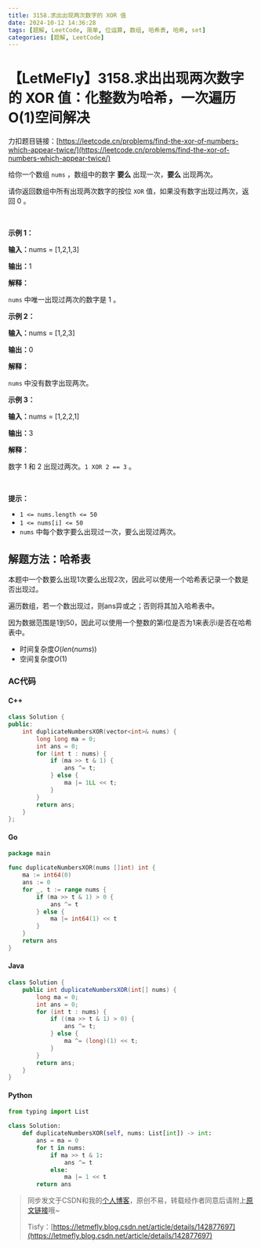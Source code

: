 ```yaml
---
title: 3158.求出出现两次数字的 XOR 值
date: 2024-10-12 14:36:28
tags: [题解, LeetCode, 简单, 位运算, 数组, 哈希表, 哈希, set]
categories: [题解, LeetCode]
---
```


# 【LetMeFly】3158.求出出现两次数字的 XOR 值：化整数为哈希，一次遍历O(1)空间解决

力扣题目链接：[https://leetcode.cn/problems/find-the-xor-of-numbers-which-appear-twice/](https://leetcode.cn/problems/find-the-xor-of-numbers-which-appear-twice/)

<p>给你一个数组&nbsp;<code>nums</code>&nbsp;，数组中的数字 <strong>要么</strong> 出现一次，<strong>要么</strong>&nbsp;出现两次。</p>

<p>请你返回数组中所有出现两次数字的按位<em>&nbsp;</em><code>XOR</code>&nbsp;值，如果没有数字出现过两次，返回 0 。</p>

<p>&nbsp;</p>

<p><strong class="example">示例 1：</strong></p>

<div class="example-block">
<p><span class="example-io"><b>输入：</b>nums = [1,2,1,3]</span></p>

<p><span class="example-io"><b>输出：</b>1</span></p>

<p><strong>解释：</strong></p>

<p><code>nums</code>&nbsp;中唯一出现过两次的数字是 1 。</p>
</div>

<p><strong class="example">示例 2：</strong></p>

<div class="example-block">
<p><span class="example-io"><b>输入：</b>nums = [1,2,3]</span></p>

<p><span class="example-io"><b>输出：</b>0</span></p>

<p><strong>解释：</strong></p>

<p><code>nums</code>&nbsp;中没有数字出现两次。</p>
</div>

<p><strong class="example">示例 3：</strong></p>

<div class="example-block">
<p><span class="example-io"><b>输入：</b>nums = [1,2,2,1]</span></p>

<p><span class="example-io"><b>输出：</b>3</span></p>

<p><strong>解释：</strong></p>

<p>数字 1 和&nbsp;2 出现过两次。<code>1 XOR 2 == 3</code>&nbsp;。</p>
</div>

<p>&nbsp;</p>

<p><strong>提示：</strong></p>

<ul>
	<li><code>1 &lt;= nums.length &lt;= 50</code></li>
	<li><code>1 &lt;= nums[i] &lt;= 50</code></li>
	<li><code>nums</code>&nbsp;中每个数字要么出现过一次，要么出现过两次。</li>
</ul>


    
## 解题方法：哈希表

本题中一个数要么出现1次要么出现2次，因此可以使用一个哈希表记录一个数是否出现过。

遍历数组，若一个数出现过，则ans异或之；否则将其加入哈希表中。

因为数据范围是1到50，因此可以使用一个整数的第i位是否为1来表示i是否在哈希表中。

+ 时间复杂度$O(len(nums))$
+ 空间复杂度$O(1)$

### AC代码

#### C++

```cpp
class Solution {
public:
    int duplicateNumbersXOR(vector<int>& nums) {
        long long ma = 0;
        int ans = 0;
        for (int t : nums) {
            if (ma >> t & 1) {
                ans ^= t;
            } else {
                ma |= 1LL << t;
            }
        }
        return ans;
    }
};

```

#### Go

```go
package main

func duplicateNumbersXOR(nums []int) int {
    ma := int64(0)
    ans := 0
    for _, t := range nums {
        if (ma >> t & 1) > 0 {
            ans ^= t
        } else {
            ma |= int64(1) << t
        }
    }
    return ans
}
```

#### Java

```java
class Solution {
    public int duplicateNumbersXOR(int[] nums) {
        long ma = 0;
        int ans = 0;
        for (int t : nums) {
            if ((ma >> t & 1) > 0) {
                ans ^= t;
            } else {
                ma ^= (long)(1) << t;
            }
        }
        return ans;
    }
}
```

#### Python

```python
from typing import List

class Solution:
    def duplicateNumbersXOR(self, nums: List[int]) -> int:
        ans = ma = 0
        for t in nums:
            if ma >> t & 1:
                ans ^= t
            else:
                ma |= 1 << t
        return ans
```

> 同步发文于CSDN和我的[个人博客](https://blog.letmefly.xyz/)，原创不易，转载经作者同意后请附上[原文链接](https://blog.letmefly.xyz/2024/10/12/LeetCode%203158.%E6%B1%82%E5%87%BA%E5%87%BA%E7%8E%B0%E4%B8%A4%E6%AC%A1%E6%95%B0%E5%AD%97%E7%9A%84XOR%E5%80%BC/)哦~
>
> Tisfy：[https://letmefly.blog.csdn.net/article/details/142877697](https://letmefly.blog.csdn.net/article/details/142877697)
